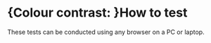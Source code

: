 # {Colour contrast: }How to test

These tests can be conducted using any browser on a PC or laptop.

